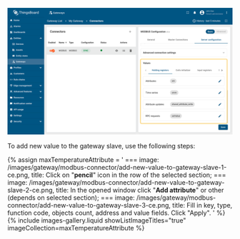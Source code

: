 ![image](/images/gateway/modbus-connector/values-subsection-1-ce.png)

To add new value to the gateway slave, use the following steps:

{% assign maxTemperatureAttribute = '
    ===
        image: /images/gateway/modbus-connector/add-new-value-to-gateway-slave-1-ce.png,
        title: Click on "**pencil**" icon in the row of the selected section;
    ===
        image: /images/gateway/modbus-connector/add-new-value-to-gateway-slave-2-ce.png,
        title: In the opened window click "**Add attribute**" or other (depends on selected section);
    ===
        image: /images/gateway/modbus-connector/add-new-value-to-gateway-slave-3-ce.png,
        title: Fill in key, type, function code, objects count, address and value fields. Click "Apply".
'
%}
{% include images-gallery.liquid showListImageTitles="true" imageCollection=maxTemperatureAttribute %}